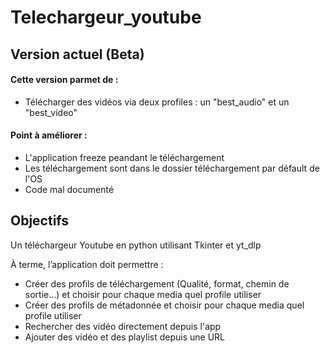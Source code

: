 # Telechargeur_youtube

## Version actuel (Beta)

#### Cette version parmet de :

- Télécharger des vidéos via deux profiles : un "best_audio" et un "best_video"

#### Point à améliorer :

- L'application freeze peandant le téléchargement
- Les téléchargement sont dans le dossier téléchargement par défault de l'OS
- Code mal documenté

## Objectifs

Un téléchargeur Youtube en python utilisant Tkinter et yt_dlp

À terme, l’application doit permettre :
- Créer des profils de téléchargement (Qualité, format, chemin de sortie...) et choisir pour chaque media quel profile utiliser
- Créer des profils de métadonnée et choisir pour chaque media quel profile utiliser
- Rechercher des vidéo directement depuis l'app
- Ajouter des vidéo et des playlist depuis une URL